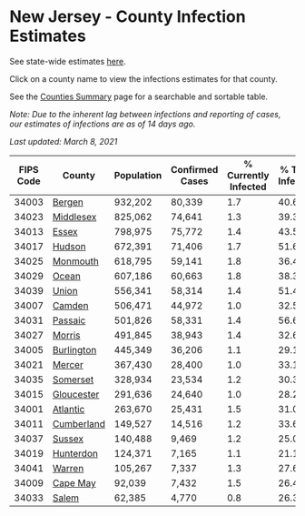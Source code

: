 # New Jersey - County Infection Estimates

See state-wide estimates [here](/infections/us-nj).

Click on a county name to view the infections estimates for that county.

See the [Counties Summary](/infections/summary-counties) page for a searchable and sortable table.

*Note: Due to the inherent lag between infections and reporting of cases, our estimates of infections are as of 14 days ago.*

*Last updated: March 8, 2021*

|   FIPS Code |                   County |   Population |   Confirmed Cases |   % Currently Infected |   % Total Infected |
|-------------|--------------------------|--------------|-------------------|------------------------|--------------------|
|       34003 |         [Bergen](bergen) |      932,202 |            80,339 |                    1.7 |               40.6 |
|       34023 |   [Middlesex](middlesex) |      825,062 |            74,641 |                    1.3 |               39.3 |
|       34013 |           [Essex](essex) |      798,975 |            75,772 |                    1.4 |               43.5 |
|       34017 |         [Hudson](hudson) |      672,391 |            71,406 |                    1.7 |               51.6 |
|       34025 |     [Monmouth](monmouth) |      618,795 |            59,141 |                    1.8 |               36.4 |
|       34029 |           [Ocean](ocean) |      607,186 |            60,663 |                    1.8 |               38.3 |
|       34039 |           [Union](union) |      556,341 |            58,314 |                    1.4 |               51.4 |
|       34007 |         [Camden](camden) |      506,471 |            44,972 |                    1.0 |               32.5 |
|       34031 |       [Passaic](passaic) |      501,826 |            58,331 |                    1.4 |               56.6 |
|       34027 |         [Morris](morris) |      491,845 |            38,943 |                    1.4 |               32.6 |
|       34005 | [Burlington](burlington) |      445,349 |            36,206 |                    1.1 |               29.1 |
|       34021 |         [Mercer](mercer) |      367,430 |            28,400 |                    1.0 |               33.1 |
|       34035 |     [Somerset](somerset) |      328,934 |            23,534 |                    1.2 |               30.3 |
|       34015 | [Gloucester](gloucester) |      291,636 |            24,640 |                    1.0 |               28.2 |
|       34001 |     [Atlantic](atlantic) |      263,670 |            25,431 |                    1.5 |               31.0 |
|       34011 | [Cumberland](cumberland) |      149,527 |            14,516 |                    1.2 |               33.6 |
|       34037 |         [Sussex](sussex) |      140,488 |             9,469 |                    1.2 |               25.0 |
|       34019 |   [Hunterdon](hunterdon) |      124,371 |             7,165 |                    1.1 |               21.1 |
|       34041 |         [Warren](warren) |      105,267 |             7,337 |                    1.3 |               27.6 |
|       34009 |     [Cape May](cape-may) |       92,039 |             7,432 |                    1.5 |               26.4 |
|       34033 |           [Salem](salem) |       62,385 |             4,770 |                    0.8 |               26.3 |
